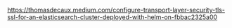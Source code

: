 https://thomasdecaux.medium.com/configure-transport-layer-security-tls-ssl-for-an-elasticsearch-cluster-deployed-with-helm-on-fbbac2325a00